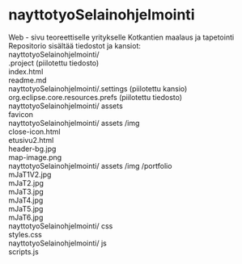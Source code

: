 # nayttotyoSelainohjelmointi
Web - sivu teoreettiselle yritykselle Kotkantien maalaus ja tapetointi<br>
Repositorio sisältää tiedostot ja kansiot:<br>
nayttotyoSelainohjelmointi/<br>
.project (piilotettu tiedosto) <br>
index.html<br>
readme.md<br>
nayttotyoSelainohjelmointi/.settings (piilotettu kansio)<br>
org.eclipse.core.resources.prefs (piilotettu tiedosto)<br>
nayttotyoSelainohjelmointi/ assets<br>
favicon<br>
nayttotyoSelainohjelmointi/ assets /img<br>
close-icon.html<br>
etusivu2.html<br>
header-bg.jpg<br>
map-image.png<br>
nayttotyoSelainohjelmointi/ assets /img /portfolio<br>
mJaT1V2.jpg<br>
mJaT2.jpg<br>
mJaT3.jpg<br>
mJaT4.jpg<br>
mJaT5.jpg<br>
mJaT6.jpg<br>
nayttotyoSelainohjelmointi/ css<br>
styles.css<br>
nayttotyoSelainohjelmointi/ js<br>
scripts.js<br>
